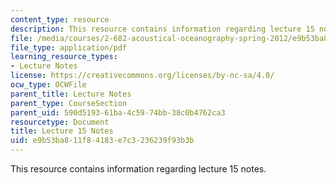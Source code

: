 ```yaml
---
content_type: resource
description: This resource contains information regarding lecture 15 notes.
file: /media/courses/2-682-acoustical-oceanography-spring-2012/e9b53ba811f84183e7c3236239f93b3b_MIT2_682S12_lec15.pdf
file_type: application/pdf
learning_resource_types:
- Lecture Notes
license: https://creativecommons.org/licenses/by-nc-sa/4.0/
ocw_type: OCWFile
parent_title: Lecture Notes
parent_type: CourseSection
parent_uid: 590d5193-61ba-4c59-74bb-38c0b4762ca3
resourcetype: Document
title: Lecture 15 Notes
uid: e9b53ba8-11f8-4183-e7c3-236239f93b3b
---
```

This resource contains information regarding lecture 15 notes.